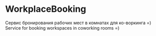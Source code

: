 # WorkplaceBooking

Сервис бронирования рабочих мест в комнатах для ко-воркинга =)<br /> 
Service for booking workspaces in coworking rooms =)
